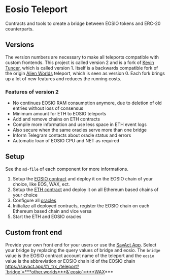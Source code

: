 # Eosio Teleport

Contracts and tools to create a bridge between EOSIO tokens and ERC-20 counterparts.

## Versions
The version numbers are necessary to make all teleports compatible with custom frontends.
This project is called version 2 and is a fork of [Kevin Tuncer](https://github.com/KevinTuncer/alienteleport), which is called version 1.
Itself is a backwards compatible fork of the origin [Alien Worlds](https://github.com/Alien-Worlds/alienteleport) teleport, which is seen as version 0. Each fork brings up a lot of new features and reduces the running costs.

### Features of version 2
- No continues EOSIO RAM consumption anymore, due to deletion of old entries without loss of consensus
- Minimum amount for ETH to EOSIO teleports
- Add and remove chains on ETH contracts
- Compile more information and use less space in ETH event logs
- Also secure when the same oracles serve more than one bridge
- Inform Telegram contacts about oracle status and errors
- Automatic loan of EOSIO CPU and NET as required

## Setup
See the `md-file` of each component for more informations.
1. Setup the [EOSIO contract](./contracts/teleporteos/README.md) and deploy it on the EOSIO chain of your choice, like EOS, WAX, ect.
2. Setup the [ETH contract](./contracts/teleporteth/README.md) and deploy it on all Ethereum based chains of your choice
3. Configure all [oracles](./oracle/README.md)
4. Initialize all deployed contracts, register the EOSIO chain on each Ethereum based chain and vice versa
5. Start the ETH and EOSIO oracles   

## Custom front end
Provide your own front end for your users or use the [SavAct App](https://savact.app/#/_trx_/teleport). Select your bridge by replacing the query values of bridge and eosio. The `bridge` value is the EOSIO contract account name of the teleport and the `eosio` value is the abbreviation or EOSIO chain id of the EOSIO chain
https://savact.app/#/_trx_/teleport?`bridge`=***other.worlds***&`eosio`=***WAX***